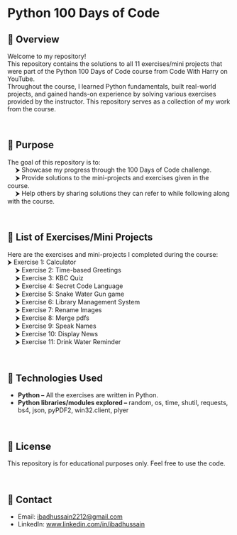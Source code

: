 # Python 100 Days of Code
## 🚀 Overview
Welcome to my repository!
<br>
This repository contains the solutions to all 11 exercises/mini projects that were part of the Python 100 Days of Code course from Code With Harry on YouTube.
<br>
Throughout the course, I learned Python fundamentals, built real-world projects, and gained hands-on experience by solving various exercises provided by the instructor. This repository serves as a collection of my work from the course.

<br>

## 🚀 Purpose
The goal of this repository is to:
<br>
&emsp; ⮞ Showcase my progress through the 100 Days of Code challenge.
<br>
&emsp; ⮞ Provide solutions to the mini-projects and exercises given in the course.
<br>
&emsp; ⮞ Help others by sharing solutions they can refer to while following along with the course.

<br>

## 🚀 List of Exercises/Mini Projects
Here are the exercises and mini-projects I completed during the course:
&emsp; ⮞ Exercise 1: Calculator
<br>
&emsp; ⮞ Exercise 2: Time-based Greetings
<br>
&emsp; ⮞ Exercise 3: KBC Quiz
<br>
&emsp; ⮞ Exercise 4: Secret Code Language
<br>
&emsp; ⮞ Exercise 5: Snake Water Gun game
<br>
&emsp; ⮞ Exercise 6: Library Management System
<br>
&emsp; ⮞ Exercise 7: Rename Images
<br>
&emsp; ⮞ Exercise 8: Merge pdfs
<br>
&emsp; ⮞ Exercise 9: Speak Names
<br>
&emsp; ⮞ Exercise 10: Display News
<br>
&emsp; ⮞ Exercise 11: Drink Water Reminder

<br>

## 🚀 Technologies Used
- <b>Python –</b> All the exercises are written in Python.
- <b>Python libraries/modules explored –</b> random, os, time, shutil, requests, bs4, json, pyPDF2, win32.client, plyer

<br>

## 🚀 License
This repository is for educational purposes only. Feel free to use the code.

<br>

## 🚀 Contact
- Email: ibadhussain2212@gmail.com
- LinkedIn: www.linkedin.com/in/ibadhussain
